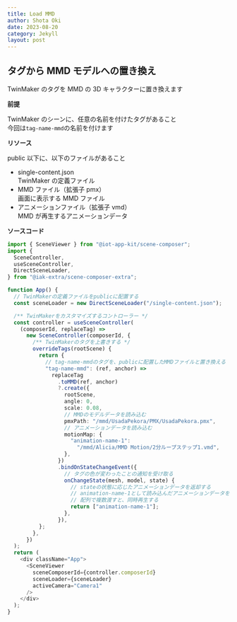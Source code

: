 ```yaml
---
title: Load MMD
author: Shota Oki
date: 2023-08-20
category: Jekyll
layout: post
---
```


## タグから MMD モデルへの置き換え

TwinMaker のタグを MMD の 3D キャラクターに置き換えます

**前提**

TwinMaker のシーンに、任意の名前を付けたタグがあること  
今回は`tag-name-mmd`の名前を付けます

**リソース**

public 以下に、以下のファイルがあること

- single-content.json  
  TwinMaker の定義ファイル
- MMD ファイル（拡張子 pmx）  
  画面に表示する MMD ファイル
- アニメーションファイル（拡張子 vmd）  
  MMD が再生するアニメーションデータ

**ソースコード**

```typescript
import { SceneViewer } from "@iot-app-kit/scene-composer";
import {
  SceneController,
  useSceneController,
  DirectSceneLoader,
} from "@iak-extra/scene-composer-extra";

function App() {
  // TwinMakerの定義ファイルをpublicに配置する
  const sceneLoader = new DirectSceneLoader("/single-content.json");

  /** TwinMakerをカスタマイズするコントローラー */
  const controller = useSceneController(
    (composerId, replaceTag) =>
      new SceneController(composerId, {
        /** TwinMakerのタグを上書きする */
        overrideTags(rootScene) {
          return {
            // tag-name-mmdのタグを、publicに配置したMMDファイルと置き換える
            "tag-name-mmd": (ref, anchor) =>
              replaceTag
                .toMMD(ref, anchor)
                ?.create({
                  rootScene,
                  angle: 0,
                  scale: 0.08,
                  // MMDのモデルデータを読み込む
                  pmxPath: "/mmd/UsadaPekora/PMX/UsadaPekora.pmx",
                  // アニメーションデータを読み込む
                  motionMap: {
                    "animation-name-1":
                      "/mmd/Alicia/MMD Motion/2分ループステップ1.vmd",
                  },
                })
                .bindOnStateChangeEvent({
                  // タグの色が変わったことの通知を受け取る
                  onChangeState(mesh, model, state) {
                    // stateの状態に応じたアニメーションデータを返却する
                    // animation-name-1として読み込んだアニメーションデータを再生する
                    // 配列で複数渡すと、同時再生する
                    return ["animation-name-1"];
                  },
                }),
          };
        },
      })
  );
  return (
    <div className="App">
      <SceneViewer
        sceneComposerId={controller.composerId}
        sceneLoader={sceneLoader}
        activeCamera="Camera1"
      />
    </div>
  );
}
```
